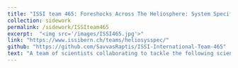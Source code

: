 ```yaml
---
title: "ISSI team 465: Foreshocks Across The Heliosphere: System Specific Or Universal Physical Processes? "
collection: sidework
permalink: /sidework/ISSIteam465
excerpt:  "<img src='/images/ISSI465.jpg'>"
link: "https://www.issibern.ch/teams/heliosysspec/"
github: "https://github.com/SavvasRaptis/ISSI-International-Team-465"
text: "A team of scientists collaborating to tackle the following science question which is still unsolved: **How do foreshock processes change with system properties and upstream plasma parameters, across the solar system?**[Read full proposal here](https://www.issibern.ch/teams/heliosysspec/)"
---
```

